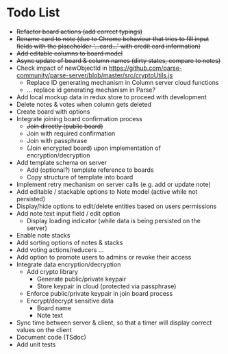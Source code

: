 # Todo List

* ~~Refactor board actions (add correct typings)~~
* ~~Rename card to note (due to Chrome behaviour that tries to fill input fields with the placeholder '...card...' with
  credit card information)~~
* ~~Add editable columns to board model~~
* ~~Async update of board & column names (dirty states, compare to notes)~~
* Check impact of newObjectId in https://github.com/parse-community/parse-server/blob/master/src/cryptoUtils.js
    * Replace ID generating mechanism in Column server cloud functions
    * ... replace id generating mechanism in Parse?
* Add local mockup data in redux store to proceed with development
* Delete notes & votes when column gets deleted
* Create board with options
* Integrate joining board confirmation process
    * ~~Join directly (public board)~~
    * Join with required confirmation
    * Join with passphrase
    * (Join encrypted board) upon implementation of encryption/decryption
* Add template schema on server
    * Add (optional?) template reference to boards
    * Copy structure of template into board
* Implement retry mechanism on server calls (e.g. add or update note)
* Add editable / stackable options to Note model (active while not persisted)
* Display/hide options to edit/delete entities based on users permissions
* Add note text input field / edit option
    * Display loading indicator (while data is being persisted on the server)
* Enable note stacks
* Add sorting options of notes & stacks
* Add voting actions/reducers ...
* Add option to promote users to admins or revoke their access
* Integrate data encryption/decryption
    * Add crypto library
        * Generate public/private keypair
        * Store keypair in cloud (protected via passphrase)
    * Enforce public/private keypair in join board process
    * Encrypt/decrypt sensitive data
        * Board name
        * Note text
* Sync time between server & client, so that a timer will display correct
  values on the client
* Document code (TSdoc)
* Add unit tests

    
